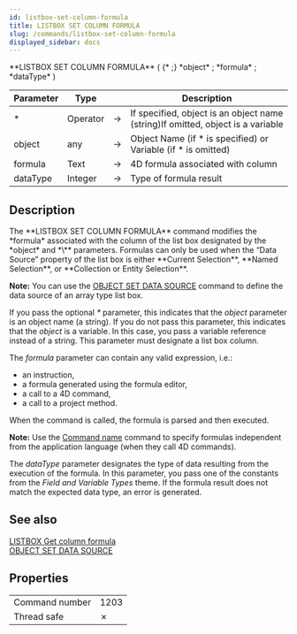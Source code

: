 ```yaml
---
id: listbox-set-column-formula
title: LISTBOX SET COLUMN FORMULA
slug: /commands/listbox-set-column-formula
displayed_sidebar: docs
---
```


<!--REF #_command_.LISTBOX SET COLUMN FORMULA.Syntax-->**LISTBOX SET COLUMN FORMULA** ( {* ;} *object* ; *formula* ; *dataType* )<!-- END REF-->
<!--REF #_command_.LISTBOX SET COLUMN FORMULA.Params-->
| Parameter | Type |  | Description |
| --- | --- | --- | --- |
| * | Operator | &#8594;  | If specified, object is an object name (string)If omitted, object is a variable |
| object | any | &#8594;  | Object Name (if * is specified) or  Variable (if * is omitted) |
| formula | Text | &#8594;  | 4D formula associated with column |
| dataType | Integer | &#8594;  | Type of formula result |

<!-- END REF-->

## Description 

<!--REF #_command_.LISTBOX SET COLUMN FORMULA.Summary-->The **LISTBOX SET COLUMN FORMULA** command modifies the *formula* associated with the column of the list box designated by the *object* and *\** parameters.<!-- END REF--> Formulas can only be used when the “Data Source” property of the list box is either **Current Selection**, **Named Selection**, or **Collection or Entity Selection**.

**Note:** You can use the [OBJECT SET DATA SOURCE](object-set-data-source.md) command to define the data source of an array type list box. 

If you pass the optional *\** parameter, this indicates that the *object* parameter is an object name (a string). If you do not pass this parameter, this indicates that the *object* is a variable. In this case, you pass a variable reference instead of a string. This parameter must designate a list box column.

The *formula* parameter can contain any valid expression, i.e.:

* an instruction,
* a formula generated using the formula editor,
* a call to a 4D command,
* a call to a project method.

When the command is called, the formula is parsed and then executed.

**Note:** Use the [Command name](command-name.md) command to specify formulas independent from the application language (when they call 4D commands).

The *dataType* parameter designates the type of data resulting from the execution of the formula. In this parameter, you pass one of the constants from the *Field and Variable Types* theme. If the formula result does not match the expected data type, an error is generated.

## See also 

[LISTBOX Get column formula](listbox-get-column-formula.md)  
[OBJECT SET DATA SOURCE](object-set-data-source.md)  

## Properties

|  |  |
| --- | --- |
| Command number | 1203 |
| Thread safe | &cross; |


